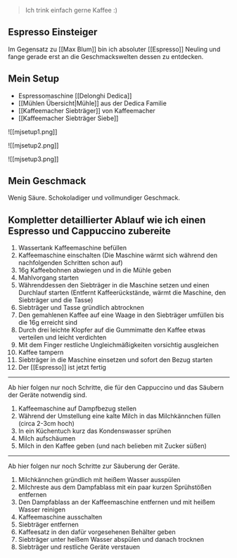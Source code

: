 
> Ich trink einfach gerne Kaffee :) 

## Espresso Einsteiger

Im Gegensatz zu [[Max Blum]] bin ich absoluter [[Espresso]] Neuling und fange gerade erst an die Geschmackswelten dessen zu entdecken.

## Mein Setup

- Espressomaschine [[Delonghi Dedica]]
- [[Mühlen Übersicht|Mühle]] aus der Dedica Familie
- [[Kaffeemacher Siebträger]] von Kaffeemacher
- [[Kaffeemacher Siebträger Siebe]]

![[mjsetup1.png]]

![[mjsetup2.png]]

![[mjsetup3.png]]

## Mein Geschmack 

Wenig Säure. Schokoladiger und vollmundiger Geschmack. 



## Kompletter detaillierter Ablauf wie ich einen Espresso und Cappuccino zubereite

1. Wassertank Kaffeemaschine befüllen
2. Kaffeemaschine einschalten (Die Maschine wärmt sich während den nachfolgenden Schritten schon auf)
3. 16g Kaffeebohnen abwiegen und in die Mühle geben
4. Mahlvorgang starten
5. Währenddessen den Siebträger in die Maschine setzen und einen Durchlauf starten (Entfernt Kaffeerückstände, wärmt die Maschine, den Siebträger und die Tasse)
6. Siebträger und Tasse gründlich abtrocknen
7. Den gemahlenen Kaffee auf eine Waage in den Siebträger umfüllen bis die 16g erreicht sind
8. Durch drei leichte Klopfer auf die Gummimatte den Kaffee etwas verteilen und leicht verdichten
9. Mit dem Finger restliche Ungleichmäßigkeiten vorsichtig ausgleichen
10. Kaffee tampern
11. Siebträger in die Maschine einsetzen und sofort den Bezug starten
12. Der [[Espresso]] ist jetzt fertig

--- 

Ab hier folgen nur noch Schritte, die für den Cappuccino und das Säubern der Geräte notwendig sind.

1. Kaffeemaschine auf Dampfbezug stellen
2. Während der Umstellung eine kalte Milch in das Milchkännchen füllen (circa 2-3cm hoch)
3. In ein Küchentuch kurz das Kondenswasser sprühen
4. Milch aufschäumen
5. Milch in den Kaffee geben (und nach belieben mit Zucker süßen)

---

Ab hier folgen nur noch Schritte zur Säuberung der Geräte.

1. Milchkännchen gründlich mit heißem Wasser ausspülen
2. Milchreste aus dem Dampfablass mit ein paar kurzen Sprühstößen entfernen
3. Den Dampfablass an der Kaffeemaschine entfernen und mit heißem Wasser reinigen
4. Kaffeemaschine ausschalten
5. Siebträger entfernen
6. Kaffeesatz in den dafür vorgesehenen Behälter geben
7. Siebträger unter heißem Wasser abspülen und danach trocknen
8. Siebträger und restliche Geräte verstauen